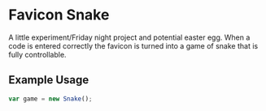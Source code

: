 Favicon Snake
=============

A little experiment/Friday night project and potential easter egg. When a code
is entered correctly the favicon is turned into a game of snake that is fully
controllable.

Example Usage
-------------

```javascript
var game = new Snake();
```